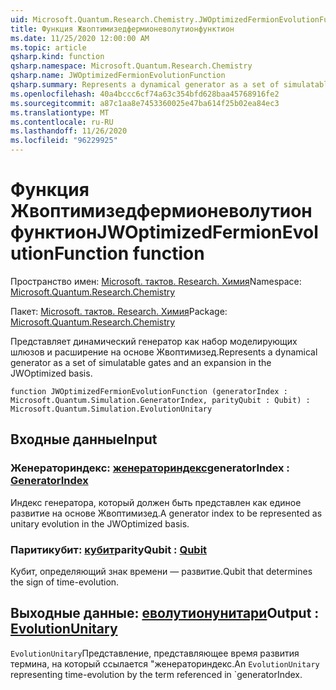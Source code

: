 ```yaml
---
uid: Microsoft.Quantum.Research.Chemistry.JWOptimizedFermionEvolutionFunction
title: Функция Жвоптимизедфермионеволутионфунктион
ms.date: 11/25/2020 12:00:00 AM
ms.topic: article
qsharp.kind: function
qsharp.namespace: Microsoft.Quantum.Research.Chemistry
qsharp.name: JWOptimizedFermionEvolutionFunction
qsharp.summary: Represents a dynamical generator as a set of simulatable gates and an expansion in the JWOptimized basis.
ms.openlocfilehash: 40a4bccc6cf74a63c354bfd628baa45768916fe2
ms.sourcegitcommit: a87c1aa8e7453360025e47ba614f25b02ea84ec3
ms.translationtype: MT
ms.contentlocale: ru-RU
ms.lasthandoff: 11/26/2020
ms.locfileid: "96229925"
---
```

# <a name="jwoptimizedfermionevolutionfunction-function"></a><span data-ttu-id="9ec2d-102">Функция Жвоптимизедфермионеволутионфунктион</span><span class="sxs-lookup"><span data-stu-id="9ec2d-102">JWOptimizedFermionEvolutionFunction function</span></span>

<span data-ttu-id="9ec2d-103">Пространство имен: [Microsoft. тактов. Research. Химия](xref:Microsoft.Quantum.Research.Chemistry)</span><span class="sxs-lookup"><span data-stu-id="9ec2d-103">Namespace: [Microsoft.Quantum.Research.Chemistry](xref:Microsoft.Quantum.Research.Chemistry)</span></span>

<span data-ttu-id="9ec2d-104">Пакет: [Microsoft. тактов. Research. Химия](https://nuget.org/packages/Microsoft.Quantum.Research.Chemistry)</span><span class="sxs-lookup"><span data-stu-id="9ec2d-104">Package: [Microsoft.Quantum.Research.Chemistry](https://nuget.org/packages/Microsoft.Quantum.Research.Chemistry)</span></span>


<span data-ttu-id="9ec2d-105">Представляет динамический генератор как набор моделирующих шлюзов и расширение на основе Жвоптимизед.</span><span class="sxs-lookup"><span data-stu-id="9ec2d-105">Represents a dynamical generator as a set of simulatable gates and an expansion in the JWOptimized basis.</span></span>

```qsharp
function JWOptimizedFermionEvolutionFunction (generatorIndex : Microsoft.Quantum.Simulation.GeneratorIndex, parityQubit : Qubit) : Microsoft.Quantum.Simulation.EvolutionUnitary
```


## <a name="input"></a><span data-ttu-id="9ec2d-106">Входные данные</span><span class="sxs-lookup"><span data-stu-id="9ec2d-106">Input</span></span>

### <a name="generatorindex--generatorindex"></a><span data-ttu-id="9ec2d-107">Женераториндекс: [женераториндекс](xref:Microsoft.Quantum.Simulation.GeneratorIndex)</span><span class="sxs-lookup"><span data-stu-id="9ec2d-107">generatorIndex : [GeneratorIndex](xref:Microsoft.Quantum.Simulation.GeneratorIndex)</span></span>

<span data-ttu-id="9ec2d-108">Индекс генератора, который должен быть представлен как единое развитие на основе Жвоптимизед.</span><span class="sxs-lookup"><span data-stu-id="9ec2d-108">A generator index to be represented as unitary evolution in the JWOptimized basis.</span></span>


### <a name="parityqubit--qubit"></a><span data-ttu-id="9ec2d-109">Паритикубит: [кубит](xref:microsoft.quantum.lang-ref.qubit)</span><span class="sxs-lookup"><span data-stu-id="9ec2d-109">parityQubit : [Qubit](xref:microsoft.quantum.lang-ref.qubit)</span></span>

<span data-ttu-id="9ec2d-110">Кубит, определяющий знак времени — развитие.</span><span class="sxs-lookup"><span data-stu-id="9ec2d-110">Qubit that determines the sign of time-evolution.</span></span>



## <a name="output--evolutionunitary"></a><span data-ttu-id="9ec2d-111">Выходные данные: [еволутионунитари](xref:Microsoft.Quantum.Simulation.EvolutionUnitary)</span><span class="sxs-lookup"><span data-stu-id="9ec2d-111">Output : [EvolutionUnitary](xref:Microsoft.Quantum.Simulation.EvolutionUnitary)</span></span>

<span data-ttu-id="9ec2d-112">`EvolutionUnitary`Представление, представляющее время развития термина, на который ссылается "женераториндекс.</span><span class="sxs-lookup"><span data-stu-id="9ec2d-112">An `EvolutionUnitary` representing time-evolution by the term referenced in \`generatorIndex.</span></span>